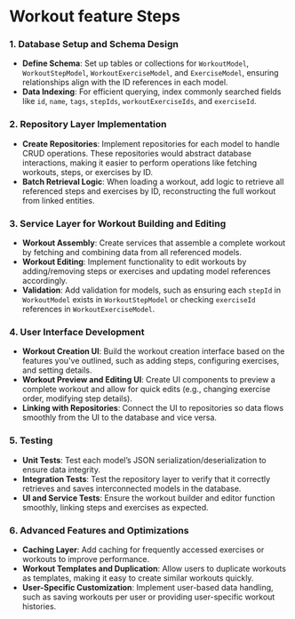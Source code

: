 # Workout feature Steps

### 1. Database Setup and Schema Design
- **Define Schema**: Set up tables or collections for `WorkoutModel`, `WorkoutStepModel`, `WorkoutExerciseModel`, and `ExerciseModel`, ensuring relationships align with the ID references in each model.
- **Data Indexing**: For efficient querying, index commonly searched fields like `id`, `name`, `tags`, `stepIds`, `workoutExerciseIds`, and `exerciseId`.

### 2. Repository Layer Implementation
- **Create Repositories**: Implement repositories for each model to handle CRUD operations. These repositories would abstract database interactions, making it easier to perform operations like fetching workouts, steps, or exercises by ID.
- **Batch Retrieval Logic**: When loading a workout, add logic to retrieve all referenced steps and exercises by ID, reconstructing the full workout from linked entities.

### 3. Service Layer for Workout Building and Editing
- **Workout Assembly**: Create services that assemble a complete workout by fetching and combining data from all referenced models.
- **Workout Editing**: Implement functionality to edit workouts by adding/removing steps or exercises and updating model references accordingly.
- **Validation**: Add validation for models, such as ensuring each `stepId` in `WorkoutModel` exists in `WorkoutStepModel` or checking `exerciseId` references in `WorkoutExerciseModel`.

### 4. User Interface Development
- **Workout Creation UI**: Build the workout creation interface based on the features you've outlined, such as adding steps, configuring exercises, and setting details.
- **Workout Preview and Editing UI**: Create UI components to preview a complete workout and allow for quick edits (e.g., changing exercise order, modifying step details).
- **Linking with Repositories**: Connect the UI to repositories so data flows smoothly from the UI to the database and vice versa.

### 5. Testing
- **Unit Tests**: Test each model’s JSON serialization/deserialization to ensure data integrity.
- **Integration Tests**: Test the repository layer to verify that it correctly retrieves and saves interconnected models in the database.
- **UI and Service Tests**: Ensure the workout builder and editor function smoothly, linking steps and exercises as expected.

### 6. Advanced Features and Optimizations
- **Caching Layer**: Add caching for frequently accessed exercises or workouts to improve performance.
- **Workout Templates and Duplication**: Allow users to duplicate workouts as templates, making it easy to create similar workouts quickly.
- **User-Specific Customization**: Implement user-based data handling, such as saving workouts per user or providing user-specific workout histories.
